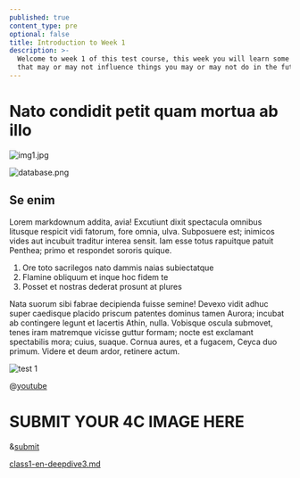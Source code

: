 ```yaml
---
published: true
content_type: pre
optional: false
title: Introduction to Week 1
description: >-
  Welcome to week 1 of this test course, this week you will learn some things
  that may or may not influence things you may or may not do in the future...
---
```

# Nato condidit petit quam mortua ab illo

![img1.jpg](https://testclass.connectedacademy.io/course/content/media/img1.jpg)

![database.png]({{site.baseurl}}/course/content/media/database.png)


## Se enim

Lorem markdownum addita, avia! Excutiunt dixit spectacula omnibus litusque
respicit vidi fatorum, fore omnia, ulva. Subposuere est; inimicos vides aut
incubuit traditur interea sensit. Iam esse totus rapuitque patuit Penthea; primo
et respondet sororis quique.

1. Ore toto sacrilegos nato dammis naias subiectatque
2. Flamine obliquum et inque hoc fidem te
3. Posset et nostras dederat prosunt at plures

Nata suorum sibi fabrae decipienda fuisse semine! Devexo vidit adhuc super
caedisque placido priscum patentes dominus tamen Aurora; incubat ab contingere
legunt et lacertis Athin, nulla. Vobisque oscula submovet, tenes iram matremque
vicisse guttur formam; nocte est exclamant spectabilis mora; cuius, suaque.
Cornua aures, et a fugacem, Ceyca duo primum. Videre et deum ardor, retinere
actum.

![test 1](https://testclass.connectedacademy.io/media/img1.jpg)

@[youtube](akoJ2zBwX1o)

# SUBMIT YOUR 4C IMAGE HERE

&[submit](4corners)



[class1-en-deepdive3.md](deepdive3.md)
